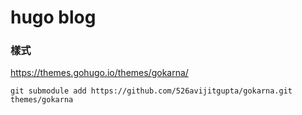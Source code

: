 # hugo blog
### 樣式
https://themes.gohugo.io/themes/gokarna/

```
git submodule add https://github.com/526avijitgupta/gokarna.git themes/gokarna
```